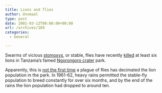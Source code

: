 ```yaml
---
title: Lions and flies
author: Unxmaal
type: post
date: 2001-03-12T00:00:00+00:00
url: /archives/169
categories:
  - General

---
```

Swarms of vicious [stomoxys][1], or stable, flies have recently [killed][2] at least six lions in Tanzania&#8217;s famed [Ngorongoro crater][3] park. 

Apparently, this is <A HREF="http://www.lionresearch.org/current/ngorongoro.html">not the first time</a> a plague of flies has decimated the lion population in the park. In 1961-62, heavy rains permitted the stable-fly population to breed constantly for over six months, and by the end of the rains the lion population had dropped to around ten.

 [1]: http://www.parasitology.org/imagehtml/Scalcitrans.htm
 [2]: http://dailynews.yahoo.com/htx/nm/20010312/od/lions_dc_1.html
 [3]: http://www-genome.wi.mit.edu/~carl/africa/ngon.html